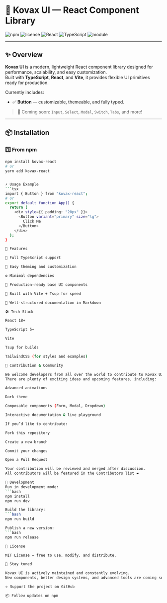 # 🧩 Kovax UI — React Component Library

![npm](https://img.shields.io/npm/v/kovax-react?color=3b82f6&label=version)
![license](https://img.shields.io/npm/l/kovax-react?color=green)
![React](https://img.shields.io/badge/React-16+-61dafb)
![TypeScript](https://img.shields.io/badge/TypeScript-5+-3178c6)
![module](https://img.shields.io/badge/module-ESM-blue)

---

## ✨ Overview

**Kovax UI** is a modern, lightweight React component library designed for performance, scalability, and easy customization.  
Built with **TypeScript**, **React**, and **Vite**, it provides flexible UI primitives ready for production.

Currently includes:
- ✅ **Button** — customizable, themeable, and fully typed.

> 🚀 Coming soon: `Input`, `Select`, `Modal`, `Switch`, `Tabs`, and more!

---

## 📦 Installation

### 1️⃣ From npm
```bash
npm install kovax-react
# or
yarn add kovax-react


⚡ Usage Example
```tsx
import { Button } from "kovax-react";
# or
export default function App() {
  return (
    <div style={{ padding: "20px" }}>
      <Button variant="primary" size="lg">
        Click Me
      </Button>
    </div>
  );
}

🧠 Features

🌈 Full TypeScript support

🎨 Easy theming and customization

⚙️ Minimal dependencies

🧱 Production-ready base UI components

🚀 Built with Vite + Tsup for speed

📘 Well-structured documentation in Markdown

🛠 Tech Stack

React 18+

TypeScript 5+

Vite

Tsup for builds

TailwindCSS (for styles and examples)

🤝 Contribution & Community

We welcome developers from all over the world to contribute to Kovax UI 💡
There are plenty of exciting ideas and upcoming features, including:

Advanced animations

Dark theme

Composable components (Form, Modal, Dropdown)

Interactive documentation & live playground

If you’d like to contribute:

Fork this repository

Create a new branch

Commit your changes

Open a Pull Request

Your contribution will be reviewed and merged after discussion.
All contributors will be featured in the Contributors list ❤️

🚀 Development
Run in development mode:
```bash
npm install
npm run dev

Build the library:
```bash
npm run build

Publish a new version:
```bash
npm run release

📄 License

MIT License — free to use, modify, and distribute.

🌟 Stay tuned

Kovax UI is actively maintained and constantly evolving.
New components, better design systems, and advanced tools are coming soon!

⭐ Support the project on GitHub

📦 Follow updates on npm